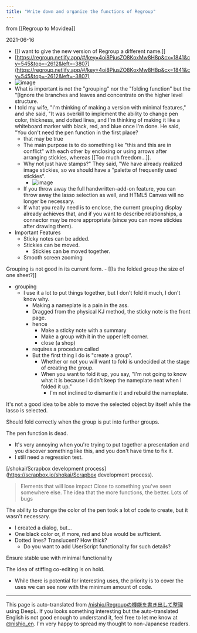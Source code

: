 ```yaml
---
title: "Write down and organize the functions of Regroup"
---
```


from  [[Regroup to Movidea]]

2021-06-16
- [[I want to give the new version of Regroup a different name.]]
- [https://regroup.netlify.app/#/key=4oi8PjusZO8KoxMw8H8p&cx=1841&cy=545&top=-2612&left=-3807](https://regroup.netlify.app/#/key=4oi8PjusZO8KoxMw8H8p&cx=1841&cy=545&top=-2612&left=-3807)
- ![image](https://gyazo.com/1f7e7eb2729a0a3288ad531d7a4d83bb/thumb/1000)
- What is important is not the "grouping" nor the "folding function" but the "[Ignore the branches and leaves and concentrate on the higher level structure.
- I told my wife, "I'm thinking of making a version with minimal features," and she said, "It was overkill to implement the ability to change pen color, thickness, and dotted lines, and I'm thinking of making it like a whiteboard marker with black, red, and blue once I'm done. He said, "You don't need the pen function in the first place?
    - that may be true
    - The main purpose is to do something like "this and this are in conflict" with each other by enclosing or using arrows after arranging stickies, whereas [[Too much freedom...]].
    - Why not just have stamps?" They said, "We have already realized image stickies, so we should have a "palette of frequently used stickies".
        - ![image](https://gyazo.com/9fadf7bedc6413921eb7d14630a7f13a/thumb/1000)
    - If you throw away the full handwritten-add-on feature, you can throw away the lasso selection as well, and HTML5 Canvas will no longer be necessary.
    - If what you really need is to enclose, the current grouping display already achieves that, and if you want to describe relationships, a connector may be more appropriate (since you can move stickies after drawing them).
- Important Features
    - Sticky notes can be added.
    - Stickies can be moved.
        - Stickies can be moved together.
    - Smooth screen zooming

Grouping is not good in its current form.
    - [[Is the folded group the size of one sheet?]]
- grouping
    - I use it a lot to put things together, but I don't fold it much, I don't know why.
        - Making a nameplate is a pain in the ass.
        - Dragged from the physical KJ method, the sticky note is the front page.
        - hence
            - Make a sticky note with a summary
            - Make a group with it in the upper left corner.
            - close (a shop)
        - requires a procedure called
        - But the first thing I do is "create a group".
            - Whether or not you will want to fold is undecided at the stage of creating the group.
            - When you want to fold it up, you say, "I'm not going to know what it is because I didn't keep the nameplate neat when I folded it up."
                - I'm not inclined to dismantle it and rebuild the nameplate.



It's not a good idea to be able to move the selected object by itself while the lasso is selected.

Should fold correctly when the group is put into further groups.

The pen function is dead.
- It's very annoying when you're trying to put together a presentation and you discover something like this, and you don't have time to fix it.
- I still need a regression test.

[/shokai/Scrapbox development process](https://scrapbox.io/shokai/Scrapbox development process).
> Elements that will lose impact
>  Close to something you've seen somewhere else.
>  The idea that the more functions, the better.
>  Lots of bugs

The ability to change the color of the pen took a lot of code to create, but it wasn't necessary.
- I created a dialog, but...
- One black color or, if more, red and blue would be sufficient.
- Dotted lines? Translucent? How thick?
    - Do you want to add UserScript functionality for such details?

Ensure stable use with minimal functionality

The idea of stiffing co-editing is on hold.
- While there is potential for interesting uses, the priority is to cover the uses we can see now with the minimum amount of code.
---
This page is auto-translated from [/nishio/Regroupの機能を書き出して整理](https://scrapbox.io/nishio/Regroupの機能を書き出して整理) using DeepL. If you looks something interesting but the auto-translated English is not good enough to understand it, feel free to let me know at [@nishio_en](https://twitter.com/nishio_en). I'm very happy to spread my thought to non-Japanese readers.